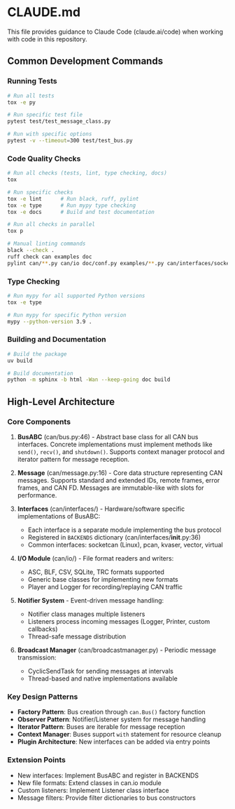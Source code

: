 # CLAUDE.md

This file provides guidance to Claude Code (claude.ai/code) when working with code in this repository.

## Common Development Commands

### Running Tests
```bash
# Run all tests
tox -e py

# Run specific test file
pytest test/test_message_class.py

# Run with specific options
pytest -v --timeout=300 test/test_bus.py
```

### Code Quality Checks
```bash
# Run all checks (tests, lint, type checking, docs)
tox

# Run specific checks
tox -e lint      # Run black, ruff, pylint
tox -e type      # Run mypy type checking
tox -e docs      # Build and test documentation

# Run all checks in parallel
tox p

# Manual linting commands
black --check .
ruff check can examples doc
pylint can/**.py can/io doc/conf.py examples/**.py can/interfaces/socketcan
```

### Type Checking
```bash
# Run mypy for all supported Python versions
tox -e type

# Run mypy for specific Python version
mypy --python-version 3.9 .
```

### Building and Documentation
```bash
# Build the package
uv build

# Build documentation
python -m sphinx -b html -Wan --keep-going doc build
```

## High-Level Architecture

### Core Components

1. **BusABC** (can/bus.py:46) - Abstract base class for all CAN bus interfaces. Concrete implementations must implement methods like `send()`, `recv()`, and `shutdown()`. Supports context manager protocol and iterator pattern for message reception.

2. **Message** (can/message.py:16) - Core data structure representing CAN messages. Supports standard and extended IDs, remote frames, error frames, and CAN FD. Messages are immutable-like with slots for performance.

3. **Interfaces** (can/interfaces/) - Hardware/software specific implementations of BusABC:
   - Each interface is a separate module implementing the bus protocol
   - Registered in `BACKENDS` dictionary (can/interfaces/__init__.py:36)
   - Common interfaces: socketcan (Linux), pcan, kvaser, vector, virtual

4. **I/O Module** (can/io/) - File format readers and writers:
   - ASC, BLF, CSV, SQLite, TRC formats supported
   - Generic base classes for implementing new formats
   - Player and Logger for recording/replaying CAN traffic

5. **Notifier System** - Event-driven message handling:
   - Notifier class manages multiple listeners
   - Listeners process incoming messages (Logger, Printer, custom callbacks)
   - Thread-safe message distribution

6. **Broadcast Manager** (can/broadcastmanager.py) - Periodic message transmission:
   - CyclicSendTask for sending messages at intervals
   - Thread-based and native implementations available

### Key Design Patterns

- **Factory Pattern**: Bus creation through `can.Bus()` factory function
- **Observer Pattern**: Notifier/Listener system for message handling  
- **Iterator Pattern**: Buses are iterable for message reception
- **Context Manager**: Buses support `with` statement for resource cleanup
- **Plugin Architecture**: New interfaces can be added via entry points

### Extension Points

- New interfaces: Implement BusABC and register in BACKENDS
- New file formats: Extend classes in can.io module
- Custom listeners: Implement Listener class interface
- Message filters: Provide filter dictionaries to bus constructors